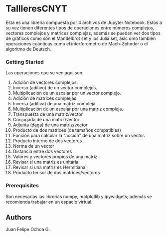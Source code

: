 # TallleresCNYT
Esta es una libreria compuesta por 4 archivos de Jupyter Notebook. Estos a su vez tienen diferentes tipos de operaciones entre números complejos, vectores complejos y matrices complejas, además se pueden ver dos tipos de gráficos como son el Mandelbrot set y los Julia set, asíc omo también operaciones cuánticas como el interferometro de Mach-Zehnder o el algoritmo de Deutsch.
### Getting Started
Las operaciones que se ven aqui son:
1. Adición de vectores complejos.
2. Inverso (aditivo) de un vector complejos.
3. Multiplicación de un escalar por un vector complejo.
4. Adición de matrices complejas.
5. Inversa (aditiva) de una matriz compleja.
6. Multiplicación de un escalar por una matriz compleja.
7. Transpuesta de una matriz/vector
8. Conjugada de una matriz/vector
9. Adjunta (daga) de una matriz/vector
10. Producto de dos matrices (de tamaños compatibles)
11. Función para calcular la "acción" de una matriz sobre un vector.
12. Producto interno de dos vectores
13. Norma de un vector
14. Distancia entre dos vectores
15. Valores  y vectores propios de una matriz
16. Revisar si una matriz es unitaria
17. Revisar si una matriz es Hermitiana
18. Producto tensor de dos matrices/vectores
### Prerequisites
Son necesarias las librerias numpy, matplotlib y ipywidgets; además se recomienda trabajar en un espacio virtual.
## Authors
Juan Felipe Ochoa G.
